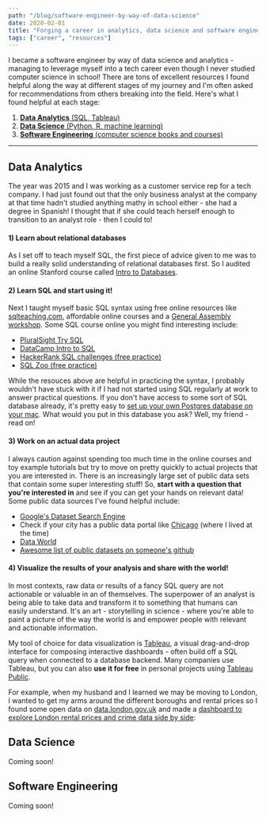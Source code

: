 ```yaml
---
path: "/blog/software-engineer-by-way-of-data-science"
date: 2020-02-01
title: "Forging a career in analytics, data science and software engineering"
tags: ["career", "resources"]
---
```


I became a software engineer by way of data science and analytics - managing to leverage myself into a tech career even though I never studied computer science in school! There are tons of excellent resources I found helpful along the way at different stages of my journey and I'm often asked for recommendations from others breaking into the field. Here's what I found helpful at each stage:

1. [**Data Analytics** (SQL, Tableau)](#step1)
2. [**Data Science** (Python, R, machine learning)](#step2)
3. [**Software Engineering** (computer science books and courses)](#step3)

---
## Data Analytics <a name=step1></a>

The year was 2015 and I was working as a customer service rep for a tech company. I had just found out that the only business analyst at the company at that time hadn't studied anything mathy in school either - she had a degree in Spanish! I thought that if she could teach herself enough to transition to an analyst role - then I could to!

#### 1) Learn about relational databases
As I set off to teach myself SQL, the first piece of advice given to me was to build a really solid understanding of relational databases first. So I audited an online Stanford course called [Intro to Databases](https://lagunita.stanford.edu/courses/Engineering/db/2014_1/about). 

#### 2) Learn SQL and start using it! 
Next I taught myself basic SQL syntax using free online resources like [sqlteaching.com](https://www.sqlteaching.com/), affordable online courses and a [General Assembly workshop](https://generalassemb.ly/blog/sql-using-data-science-to-boost-business-and-increase-efficiency/). Some SQL course online you might find interesting include:

- [PluralSight Try SQL](https://www.pluralsight.com/courses/code-school-try-sql)
- [DataCamp Intro to SQL](https://www.datacamp.com/courses/introduction-to-sql)
- [HackerRank SQL challenges (free practice)](https://www.hackerrank.com/domains/sql)
- [SQL Zoo (free practice)](https://sqlzoo.net/)

While the resouces above are helpful in practicing the syntax, I probably wouldn't have stuck with it if I had not started using SQL regularly at work to answer practical questions. If you don't have access to some sort of SQL database already, it's pretty easy to [set up your own Postgres database on your mac](https://www.codementor.io/@engineerapart/getting-started-with-postgresql-on-mac-osx-are8jcopb). What would you put in this database you ask? Well, my friend - read on!

#### 3) Work on an actual data project
I always caution against spending too much time in the online courses and toy example tutorials but try to move on pretty quickly to actual projects that you are interested in. There is an increasingly large set of public data sets that contain some super interesting stuff! So, **start with a question that you're interested in**
and see if you can get your hands on relevant data! Some public data sources I've found helpful include:

- [Google's Dataset Search Engine](https://datasetsearch.research.google.com/)
- Check if your city has a public data portal like [Chicago](https://data.cityofchicago.org/) (where I lived at the time)
- [Data World](https://data.world/)
- [Awesome list of public datasets on someone's github](https://github.com/awesomedata/awesome-public-datasets)

#### 4) Visualize the results of your analysis and share with the world!
In most contexts, raw data or results of a fancy SQL query are not actionable or valuable in an of themselves. The superpower of an analyst is being able to take data and transform it to something that humans can easily understand. It's an art - storytelling in science - where you're able to paint a picture of the way the world is and empower people with relevant and actionable information.

My tool of choice for data visualization is [Tableau](https://www.tableau.com/learn/training/20201), a visual drag-and-drop interface for composing interactive dashboards - often build off a SQL query when connected to a database backend. Many companies use Tableau, but you can also **use it for free** in personal projects using [Tableau Public](https://public.tableau.com/en-us/s/). 

For example, when my husband and I learned we may be moving to London, I wanted to get my arms around the different boroughs and rental prices so I found some open data on [data.london.gov.uk](https://data.london.gov.uk/) and made a [dashboard to explore London rental prices and crime data side by side](https://public.tableau.com/profile/tiffany.moeller#!/vizhome/2017LondonRentalPrices/PricesandCrimeRates):

<!-- <iframe src="https://public.tableau.com/views/2017LondonRentalPrices/PricesandCrimeRates?:display_count=y&:origin=viz_share_link?:showVizHome=no&:embed=true" width="1020" height="1487" frameborder="0"></iframe> -->

## Data Science <a name=step2></a>
Coming soon! 

## Software Engineering <a name=step3></a>
Coming soon! 